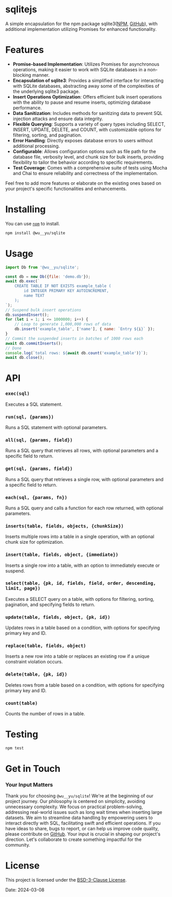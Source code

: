 # sqlitejs

A simple encapsulation for the npm package sqlite3([NPM](https://www.npmjs.com/package/sqlite3), [GitHub](https://github.com/TryGhost/node-sqlite3)), with additional implementation utilizing Promises for enhanced functionality.

# Features

- **Promise-based Implementation**: Utilizes Promises for asynchronous operations, making it easier to work with SQLite databases in a non-blocking manner.
- **Encapsulation of sqlite3**: Provides a simplified interface for interacting with SQLite databases, abstracting away some of the complexities of the underlying sqlite3 package.
- **Insert Operations Optimization**: Offers efficient bulk insert operations with the ability to pause and resume inserts, optimizing database performance.
- **Data Sanitization**: Includes methods for sanitizing data to prevent SQL injection attacks and ensure data integrity.
- **Flexible Querying**: Supports a variety of query types including SELECT, INSERT, UPDATE, DELETE, and COUNT, with customizable options for filtering, sorting, and pagination.
- **Error Handling**: Directly exposes database errors to users without additional processing.
- **Configurable**: Allows configuration options such as file path for the database file, verbosity level, and chunk size for bulk inserts, providing flexibility to tailor the behavior according to specific requirements.
- **Test Coverage**: Comes with a comprehensive suite of tests using Mocha and Chai to ensure reliability and correctness of the implementation.

Feel free to add more features or elaborate on the existing ones based on your project's specific functionalities and enhancements.

# Installing

You can use [`npm`](https://github.com/npm/cli) to install.

```bash
npm install @wu__yu/sqlite
```

# Usage

```javascript
import Db from '@wu__yu/sqlite';

const db = new Db({file: 'demo.db'});
await db.exec(`
    CREATE TABLE IF NOT EXISTS example_table (
        id INTEGER PRIMARY KEY AUTOINCREMENT,
        name TEXT
    );
`);
// Suspend bulk insert operations
db.suspendInsert();
for (let i = 1; i <= 1000000; i++) {
    // Loop to generate 1,000,000 rows of data
    db.insert('example_table', ['name'], { name: `Entry ${i}` });
}
// Commit the suspended inserts in batches of 1000 rows each
await db.commitInserts();
// Done
console.log(`total rows: ${await db.count('example_table')}`);
await db.close();
```

# API

### `exec(sql)`
Executes a SQL statement.

### `run(sql, {params})`
Runs a SQL statement with optional parameters.

### `all(sql, {params, field})`
Runs a SQL query that retrieves all rows, with optional parameters and a specific field to return.

### `get(sql, {params, field})`
Runs a SQL query that retrieves a single row, with optional parameters and a specific field to return.

### `each(sql, {params, fn})`
Runs a SQL query and calls a function for each row returned, with optional parameters.

### `inserts(table, fields, objects, {chunkSize})`
Inserts multiple rows into a table in a single operation, with an optional chunk size for optimization.

### `insert(table, fields, object, {immediate})`
Inserts a single row into a table, with an option to immediately execute or suspend.

### `select(table, {pk, id, fields, field, order, descending, limit, page})`
Executes a SELECT query on a table, with options for filtering, sorting, pagination, and specifying fields to return.

### `update(table, fields, object, {pk, id})`
Updates rows in a table based on a condition, with options for specifying primary key and ID.

### `replace(table, fields, object)`
Inserts a new row into a table or replaces an existing row if a unique constraint violation occurs.

### `delete(table, {pk, id})`
Deletes rows from a table based on a condition, with options for specifying primary key and ID.

### `count(table)`
Counts the number of rows in a table.

# Testing

```bash
npm test
```

# Get in Touch

### Your Input Matters

Thank you for choosing `@wu__yu/sqlite`! We're at the beginning of our project journey. Our philosophy is centered on simplicity, avoiding unnecessary complexity. We focus on practical problem-solving, addressing real-world issues such as long wait times when inserting large datasets. We aim to streamline data handling by empowering users to interact directly with SQL, facilitating swift and efficient operations. If you have ideas to share, bugs to report, or can help us improve code quality, please contribute on [GitHub](https://github.com/wuyu2015/sqlitejs). Your input is crucial in shaping our project's direction. Let's collaborate to create something impactful for the community.

# License

This project is licensed under the [BSD-3-Clause License](https://opensource.org/licenses/BSD-3-Clause).

Date: 2024-03-08
